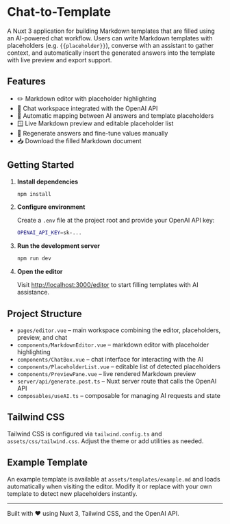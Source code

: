# Chat-to-Template

A Nuxt 3 application for building Markdown templates that are filled using an AI-powered chat workflow. Users can write Markdown templates with placeholders (e.g. `{{placeholder}}`), converse with an assistant to gather context, and automatically insert the generated answers into the template with live preview and export support.

## Features

- ✏️ Markdown editor with placeholder highlighting
- 💬 Chat workspace integrated with the OpenAI API
- 🧠 Automatic mapping between AI answers and template placeholders
- 🪟 Live Markdown preview and editable placeholder list
- 🔁 Regenerate answers and fine-tune values manually
- 📥 Download the filled Markdown document

## Getting Started

1. **Install dependencies**

   ```bash
   npm install
   ```

2. **Configure environment**

   Create a `.env` file at the project root and provide your OpenAI API key:

   ```bash
   OPENAI_API_KEY=sk-...
   ```

3. **Run the development server**

   ```bash
   npm run dev
   ```

4. **Open the editor**

   Visit [http://localhost:3000/editor](http://localhost:3000/editor) to start filling templates with AI assistance.

## Project Structure

- `pages/editor.vue` – main workspace combining the editor, placeholders, preview, and chat
- `components/MarkdownEditor.vue` – markdown editor with placeholder highlighting
- `components/ChatBox.vue` – chat interface for interacting with the AI
- `components/PlaceholderList.vue` – editable list of detected placeholders
- `components/PreviewPane.vue` – live rendered Markdown preview
- `server/api/generate.post.ts` – Nuxt server route that calls the OpenAI API
- `composables/useAI.ts` – composable for managing AI requests and state

## Tailwind CSS

Tailwind CSS is configured via `tailwind.config.ts` and `assets/css/tailwind.css`. Adjust the theme or add utilities as needed.

## Example Template

An example template is available at `assets/templates/example.md` and loads automatically when visiting the editor. Modify it or replace with your own template to detect new placeholders instantly.

---

Built with ❤️ using Nuxt 3, Tailwind CSS, and the OpenAI API.
